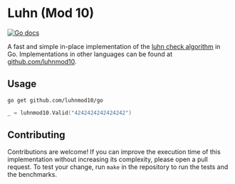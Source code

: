 # Luhn (Mod 10)

[![Go docs](https://img.shields.io/badge/godoc-reference-blue.svg)](https://godoc.org/github.com/luhnmod10/go)

A fast and simple in-place implementation of the [luhn check algorithm](https://en.wikipedia.org/wiki/Luhn_algorithm) in Go. Implementations in other languages can be found at [github.com/luhnmod10](https://github.com/luhnmod10).

## Usage

```
go get github.com/luhnmod10/go
```

```go
_ = luhnmod10.Valid("4242424242424242")
```

## Contributing

Contributions are welcome! If you can improve the execution time of this implementation without increasing its complexity, please open a pull request. To test your change, run `make` in the repository to run the tests and the benchmarks.

